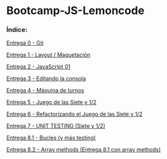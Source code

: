 # Bootcamp-JS-Lemoncode

### Índice:

<a href="https://github.com/Javilone/Bootcamp-JS-Lemoncode/tree/main/BootcampJS-entrega-00">Entrega 0 - Git</a>

<a href="https://github.com/Javilone/Bootcamp-JS-Lemoncode/tree/main/BootcampJS-entrega-01">Entrega 1 - Layout / Maquetación</a>

<a href="https://github.com/Javilone/Bootcamp-JS-Lemoncode/tree/main/BootcampJS-entrega-02/typescript-sandbox">Entrega 2 - JavaScript 01</a>

<a href="https://github.com/Javilone/Bootcamp-JS-Lemoncode/tree/main/BootcampJS-entrega-03/typescript-sandbox">Entrega 3 - Editando la consola</a>

<a href="https://github.com/Javilone/Bootcamp-JS-Lemoncode/tree/main/BootcampJS-entrega-04/typescript-sandbox">Entrega 4 - Máquina de turnos</a>

<a href="https://github.com/Javilone/Bootcamp-JS-Lemoncode/tree/main/BootcampJS-entrega-05-b">Entrega 5 - Juego de las Siete y 1/2</a>

<a href="https://github.com/Javilone/Bootcamp-JS-Lemoncode/tree/main/BootcampJS-entrega-06">Entrega 6 - Refactorizando el Juego de las Siete y 1/2</a>

<a href="https://github.com/Javilone/Bootcamp-JS-Lemoncode/tree/main/BootcampJS-entrega-07">Entrega 7 - UNIT TESTING (Siete y 1/2)</a>

<a href="https://github.com/Javilone/Bootcamp-JS-Lemoncode/tree/main/BootcampJS-entrega-08.1">Entrega 8.1 - Bucles (y más testing)</a>

<a href="https://github.com/Javilone/Bootcamp-JS-Lemoncode/tree/main/BootcampJS-entrega-08.2">Entrega 8.2 - Array methods (Entrega 8.1 con array methods)</a>
